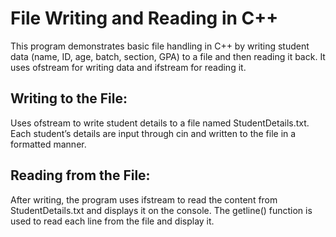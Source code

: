  # File Writing and Reading in C++
 This program demonstrates basic file handling in C++ by writing student data (name, ID, age, batch, section, GPA) to a file and then reading it back. It uses ofstream for 
 writing data and ifstream for reading it.

 ## Writing to the File:
 Uses ofstream to write student details to a file named StudentDetails.txt.
 Each student’s details are input through cin and written to the file in a formatted manner.

## Reading from the File:
After writing, the program uses ifstream to read the content from StudentDetails.txt and displays it on the console.
The getline() function is used to read each line from the file and display it.
